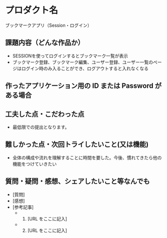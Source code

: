 # プロダクト名

ブックマークアプリ（Session・ログイン）

## 課題内容（どんな作品か）

- SESSIONを使ってログインするとブックマーク一覧が表示
- ブックマーク登録、ブックマーク編集、ユーザー登録、ユーザー一覧のページはログイン時のみ入ることができ、ログアウトすると入れなくなる

## 作ったアプリケーション用の ID または Password がある場合

## 工夫した点・こだわった点

- 最低限での提出となります。

## 難しかった点・次回トライしたいこと(又は機能)

- 全体の構成や流れを理解することに時間を要した。今後、慣れてきたら他の機能をつけていきたい

## 質問・疑問・感想、シェアしたいこと等なんでも

- [質問]
- [感想]
- [参考記事]
  - 1. [URL をここに記入]
  - 2. [URL をここに記入]
